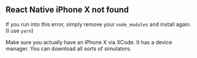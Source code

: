 ## React Native iPhone X not found

If you run into this error, simply remove your `node_modules` and install again. (I use `yarn`)

Make sure you actually have an iPhone X via XCode. It has a device manager. You can download all sorts of simulators.